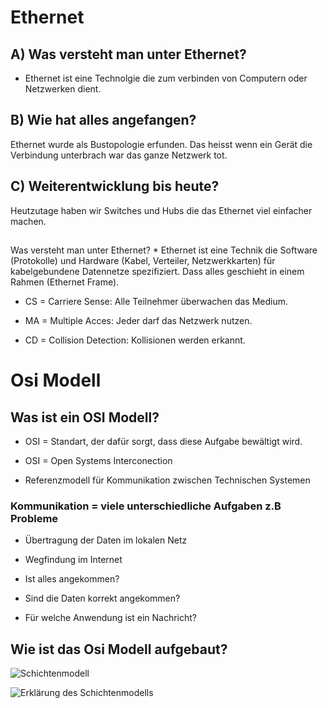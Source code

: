 <h1>Ethernet</h1>

<h2>A) Was versteht man unter Ethernet?</h2>

* Ethernet ist eine Technolgie die zum verbinden von Computern oder Netzwerken dient.

<h2>B) Wie hat alles angefangen?</h2>

Ethernet wurde als Bustopologie erfunden. Das heisst wenn ein Gerät die Verbindung unterbrach war das ganze Netzwerk tot.

<h2>C) Weiterentwicklung bis heute?</h2>

Heutzutage haben wir Switches und Hubs die das Ethernet viel einfacher machen.

<h2></h2>Was versteht man unter Ethernet?</h2>
* Ethernet ist eine Technik die Software (Protokolle) und Hardware (Kabel, Verteiler, Netzwerkkarten) für kabelgebundene Datennetze spezifiziert. Dass alles geschieht in einem Rahmen (Ethernet Frame).

* CS = Carriere Sense: Alle Teilnehmer überwachen das Medium.

* MA = Multiple Acces: Jeder darf das Netzwerk nutzen.

* CD = Collision Detection: Kollisionen werden erkannt.

<h1>Osi Modell</h1>

<h2>Was ist ein OSI Modell?</h2>

* OSI = Standart, der dafür sorgt, dass diese Aufgabe bewältigt wird.

* OSI = Open Systems Interconection

* Referenzmodell für Kommunikation zwischen Technischen Systemen

<h3>Kommunikation = viele unterschiedliche Aufgaben z.B Probleme</h3>

* Übertragung der Daten im lokalen Netz

* Wegfindung im Internet

* Ist alles angekommen?

* Sind die Daten korrekt angekommen?

* Für welche Anwendung ist ein Nachricht?

<h2>Wie ist das Osi Modell aufgebaut?</h2>

![Schichtenmodell](../images/schichtenmodell_m117.png)

![Erklärung des Schichtenmodells](../images/schichtenmodell_erklaerung.png)
